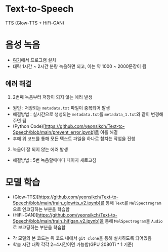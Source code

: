 # Text-to-Speech
TTS (Glow-TTS + HiFi-GAN)
# 음성 녹음
- [여기](https://drive.google.com/file/d/1qWWBVerugPedNvaUbqYqwPhbIvWXnFxN/view?usp=sharing)에서 프로그램 설치<br>
- 대략 1시간 ~ 2시간 분량 녹음하면 되고, 이는 약 1000 ~ 2000문장이 됨
## 에러 해결
1. 2번째 녹음부터 저장이 되지 않는 에러 발생
  - 원인 : 저장되는 `metadata.txt` 파일이 중복되어 발생
  - 해결방법 : 실시간으로 생성되는 `metadata.txt`를 `metadata_1.txt`와 같이 변경해주면 됨
  - (Python Code)[https://github.com/yeonsikch/Text-to-Speech/blob/main/prevent_error.ipynb]로 이를 해결
  - 후에 위 코드를 통해 모든 텍스트 파일을 하나로 합치는 작업을 진행
2. 녹음이 잘 되지 않는 에러 발생
  - 해결방법 : 5번 녹음할때마다 페이지 새로고침
# 모델 학습
- (Glow-TTS)[https://github.com/yeonsikch/Text-to-Speech/blob/main/train_glowtts_v2.ipynb]를 통해 `Text`를 `MelSpectrogram`으로 인코딩하는 부분을 학습함
- (HiFi-GAN)[https://github.com/yeonsikch/Text-to-Speech/blob/main/train_hifigan_v2.ipynb]을 통해 `MelSpectrogram`을 `Audio`로 보코딩하는 부분을 학습함
* 각 모델의 본 코드는 위 코드 내에서 `git clone`을 통해 설치하도록 되어있음
* 학습 시간 대략 각각 2~4시간이면 가능함(GPU 2080Ti * 1 기준)
